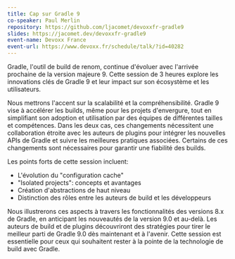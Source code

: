 ```yaml
---
title: Cap sur Gradle 9
co-speaker: Paul Merlin
repository: https://github.com/ljacomet/devoxxfr-gradle9
slides: https://jacomet.dev/devoxxfr-gradle9
event-name: Devoxx France
event-url: https://www.devoxx.fr/schedule/talk/?id=40282
---
```


Gradle, l'outil de build de renom, continue d'évoluer avec l'arrivée prochaine de la version majeure 9.
Cette session de 3 heures explore les innovations clés de Gradle 9 et leur impact sur son écosystème et les utilisateurs.

Nous mettrons l'accent sur la scalabilité et la compréhensibilité.
Gradle 9 vise à accélérer les builds, même pour les projets d'envergure, tout en simplifiant son adoption et utilisation par des équipes de différentes tailles et compétences.
Dans les deux cas, ces changements nécessitent une collaboration étroite avec les auteurs de plugins pour intégrer les nouvelles APIs de Gradle et suivre les meilleures pratiques associées.
Certains de ces changements sont nécessaires pour garantir une fiabilité des builds.


Les points forts de cette session incluent:

* L'évolution du "configuration cache"
* "Isolated projects": concepts et avantages
* Création d'abstractions de haut niveau
* Distinction des rôles entre les auteurs de build et les développeurs

Nous illustrerons ces aspects à travers les fonctionnalités des versions 8.x de Gradle, en anticipant les nouveautés de la version 9.0 et au-delà.
Les auteurs de build et de plugins découvriront des stratégies pour tirer le meilleur parti de Gradle 9.0 dès maintenant et à l'avenir.
Cette session est essentielle pour ceux qui souhaitent rester à la pointe de la technologie de build avec Gradle.
